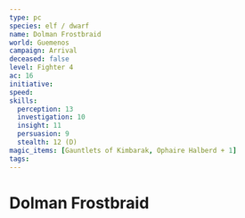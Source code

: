 ```yaml
---
type: pc
species: elf / dwarf
name: Dolman Frostbraid
world: Guemenos
campaign: Arrival
deceased: false
level: Fighter 4
ac: 16
initiative: 
speed:
skills:
  perception: 13
  investigation: 10
  insight: 11
  persuasion: 9
  stealth: 12 (D)
magic_items: [Gauntlets of Kimbarak, Ophaire Halberd + 1]
tags:
---
```


# Dolman Frostbraid